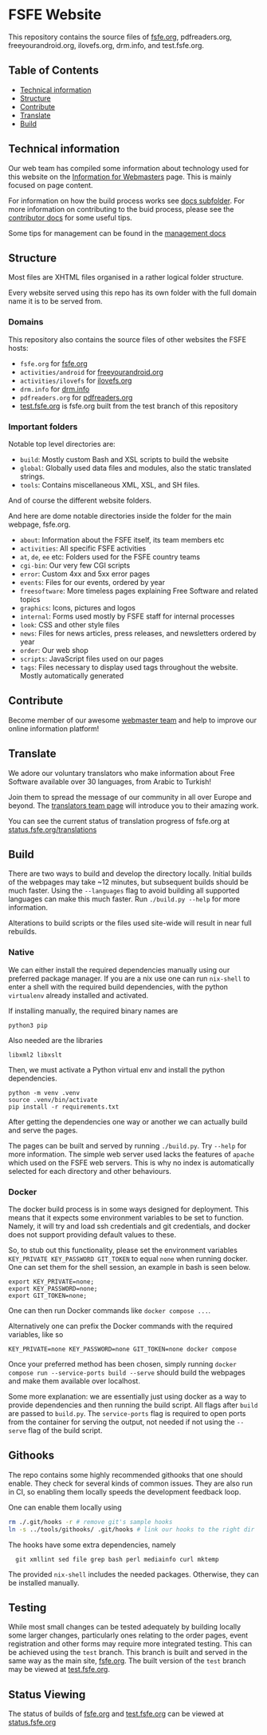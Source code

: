 # FSFE Website

This repository contains the source files of [fsfe.org](https://fsfe.org), pdfreaders.org, freeyourandroid.org, ilovefs.org, drm.info, and test.fsfe.org.

## Table of Contents

- [Technical information](#technical-information)
- [Structure](#structure)
- [Contribute](#contribute)
- [Translate](#translate)
- [Build](#build)

## Technical information

Our web team has compiled some information about technology used for this website on the [Information for Webmasters](https://fsfe.org/contribute/web/) page. This is mainly focused on page content.

For information on how the build process works see [docs subfolder](./docs/overview.md). For more information on contributing to the buid process, please see the [contributor docs](./docs/contributing.md) for some useful tips.

Some tips for management can be found in the [management docs](./docs/management.md)

## Structure

Most files are XHTML files organised in a rather logical folder structure.

Every website served using this repo has its own folder with the full domain name it is to be served from.

### Domains

This repository also contains the source files of other websites the FSFE hosts:

- `fsfe.org` for [fsfe.org](http://fsfe.org)
- `activities/android` for [freeyourandroid.org](http://freeyourandroid.org)
- `activities/ilovefs` for [ilovefs.org](http://ilovefs.org)
- `drm.info` for [drm.info](http://drm.info)
- `pdfreaders.org` for [pdfreaders.org](http://pdfreaders.org)
- [test.fsfe.org](https://test.fsfe.org) is fsfe.org built from the test branch of this repository

### Important folders

Notable top level directories are:

- `build`: Mostly custom Bash and XSL scripts to build the website
- `global`: Globally used data files and modules, also the static translated strings.
- `tools`: Contains miscellaneous XML, XSL, and SH files.

And of course the different website folders.

And here are dome notable directories inside the folder for the main webpage, fsfe.org.

- `about`: Information about the FSFE itself, its team members etc
- `activities`: All specific FSFE activities
- `at`, `de`, `ee` etc: Folders used for the FSFE country teams
- `cgi-bin`: Our very few CGI scripts
- `error`: Custom 4xx and 5xx error pages
- `events`: Files for our events, ordered by year
- `freesoftware`: More timeless pages explaining Free Software and related topics
- `graphics`: Icons, pictures and logos
- `internal`: Forms used mostly by FSFE staff for internal processes
- `look`: CSS and other style files
- `news`: Files for news articles, press releases, and newsletters ordered by year
- `order`: Our web shop
- `scripts`: JavaScript files used on our pages
- `tags`: Files necessary to display used tags throughout the website. Mostly automatically generated

## Contribute

Become member of our awesome [webmaster team](https://fsfe.org/contribute/web/) and help to improve our online information platform!

## Translate

We adore our voluntary translators who make information about Free Software available over 30 languages, from Arabic to Turkish!

Join them to spread the message of our community in all over Europe and beyond. The [translators team page](https://fsfe.org/contribute/translators/) will introduce you to their amazing work.

You can see the current status of translation progress of fsfe.org at [status.fsfe.org/translations](https://status.fsfe.org/translations)

## Build

There are two ways to build and develop the directory locally. Initial builds of the webpages may take ~12 minutes, but subsequent builds should be much faster. Using the `--languages` flag to avoid building all supported languages can make this much faster. Run `./build.py --help` for more information.

Alterations to build scripts or the files used site-wide will result in near full rebuilds.

### Native

We can either install the required dependencies manually using our preferred package manager. If you are a nix use one can run `nix-shell` to enter a shell with the required build dependencies, with the python `virtualenv` already installed and activated.

If installing manually, the required binary names are

```
python3 pip
```

Also needed are the libraries

```
libxml2 libxslt
```

Then, we must activate a Python virtual env and install the python dependencies.

```
python -m venv .venv
source .venv/bin/activate
pip install -r requirements.txt
```

After getting the dependencies one way or another we can actually build and serve the pages.

The pages can be built and served by running `./build.py`. Try `--help` for more information. The simple web server used lacks the features of `apache` which used on the FSFE web servers. This is why no index is automatically selected for each directory and other behaviours.

### Docker

The docker build process is in some ways designed for deployment. This means that it expects some environment variables to be set to function. Namely, it will try and load ssh credentials and git credentials, and docker does not support providing default values to these.

So, to stub out this functionality, please set the environment variables
`KEY_PRIVATE KEY_PASSWORD GIT_TOKEN` to equal `none` when running docker. One can set them for the shell session, an example in bash is seen below.

```
export KEY_PRIVATE=none;
export KEY_PASSWORD=none;
export GIT_TOKEN=none;
```
One can then run Docker commands like `docker compose ...`.

Alternatively one can prefix the Docker commands with the required variables, like so
```
KEY_PRIVATE=none KEY_PASSWORD=none GIT_TOKEN=none docker compose
```
Once your preferred method has been chosen, simply running `docker compose run --service-ports build --serve` should build the webpages and make them available over localhost.


Some more explanation: we are essentially just using docker as a way to provide dependencies and then running the build script. All flags after `build` are passed to `build.py`. The `service-ports` flag is required to open ports from the container for serving the output, not needed if not using the `--serve` flag of the build script.

## Githooks

The repo contains some highly recommended githooks that one should enable. They check for several kinds of common issues. They are also run in CI, so enabling them locally speeds the development feedback loop.

One can enable them locally using

```sh
rm ./.git/hooks -r # remove git's sample hooks
ln -s ../tools/githooks/ .git/hooks # link our hooks to the right dir
```

The hooks have some extra dependencies, namely

```
  git xmllint sed file grep bash perl mediainfo curl mktemp
```

The provided `nix-shell` includes the needed packages. Otherwise, they can be installed manually.

## Testing

While most small changes can be tested adequately by building locally some larger changes, particularly ones relating to the order pages, event registration and other forms may require more integrated testing. This can be achieved using the `test` branch. This branch is built and served in the same way as the main site, [fsfe.org](https://fsfe.org). The built version of the `test` branch may be viewed at [test.fsfe.org](https://test.fsfe.org).

## Status Viewing

The status of builds of [fsfe.org](https://fsfe.org) and [test.fsfe.org](https://test.fsfe.org) can be viewed at [status.fsfe.org](https://status.fsfe.org)
